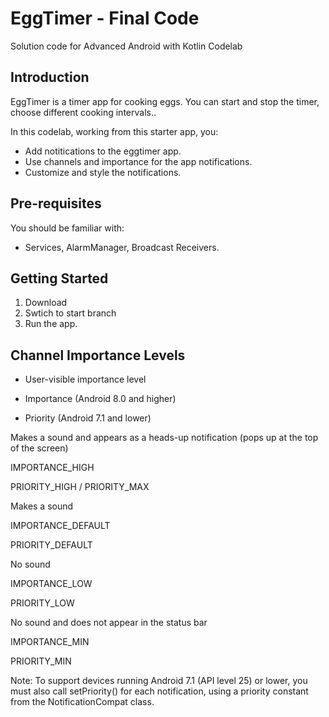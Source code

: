 EggTimer - Final Code 
============================================================================

Solution code for Advanced Android with Kotlin Codelab 

Introduction
------------

EggTimer is a timer app for cooking eggs.
You can start and stop the timer, choose different cooking intervals.. 

In this codelab, working from this starter app, you:

* Add notitications to the eggtimer app.
* Use channels and importance for the app notifications. 
* Customize and style the notifications.


Pre-requisites
--------------

You should be familiar with:

* Services, AlarmManager, Broadcast Receivers.


Getting Started
---------------

1. Download
2. Swtich to start branch
3. Run the app.

Channel Importance Levels
---------------

* User-visible importance level

* Importance (Android 8.0 and higher)

* Priority (Android 7.1 and lower)


Makes a sound and appears as a heads-up notification (pops up at the top of the screen)

IMPORTANCE_HIGH

PRIORITY_HIGH / PRIORITY_MAX



Makes a sound

IMPORTANCE_DEFAULT

PRIORITY_DEFAULT



No sound

IMPORTANCE_LOW

PRIORITY_LOW



No sound and does not appear in the status bar

IMPORTANCE_MIN

PRIORITY_MIN



Note: To support devices running Android 7.1 (API level 25) or lower, you must also call setPriority() for each notification, using a priority constant from the NotificationCompat class.
